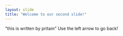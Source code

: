 ```yaml
---
layout: slide
title: "Welcome to our second slide!"
---
```

"this is written by pritam"
Use the left arrow to go back!
